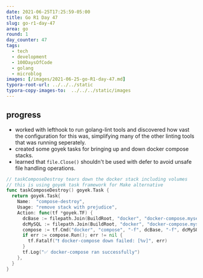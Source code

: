 ```yaml
---
date: 2021-06-25T17:25:59-05:00
title: Go R1 Day 47
slug: go-r1-day-47
area: go
round: 1
day_counter: 47
tags:
  - tech
  - development
  - 100DaysOfCode
  - golang
  - microblog
images: [/images/2021-06-25-go-R1-day-47.md]
typora-root-url: ../../../static
typora-copy-images-to:  ../../../static/images
---
```


## progress

- worked with lefthook to run golang-lint tools and discovered how vast the configuration for this was, simplifying many of the other linting tools that was running seperately.
- created some goyek tasks for bringing up and down docker compose stacks.
- learned that `file.Close()` shouldn't be used with defer to avoid unsafe file handling operations.

```go
// taskComposeDestroy tears down the docker stack including volumes
// this is using goyek task framework for Make alternative
func taskComposeDestroy() goyek.Task {
  return goyek.Task{
    Name:  "compose-destroy",
    Usage: "remove stack with prejudice",
    Action: func(tf *goyek.TF) {
      dcBase := filepath.Join(BuildRoot, "docker", "docker-compose.myservice.yml")
      dcMySQL := filepath.Join(BuildRoot, "docker", "docker-compose.mysql.yml")
      compose := tf.Cmd("docker", "compose", "-f", dcBase, "-f", dcMySQL, "down", "--volumes", "--remove-orphans")
      if err := compose.Run(); err != nil {
        tf.Fatalf("❗ docker-compose down failed: [%v]", err)
      }
      tf.Log("✅ docker-compose ran successfully")
    },
  }
}
```
